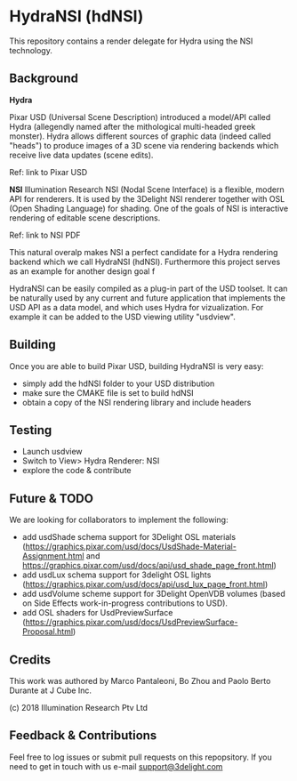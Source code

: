 HydraNSI (hdNSI)
================

This repository contains a render delegate for Hydra using the NSI technology.


Background
----------

**Hydra**

Pixar USD (Universal Scene Description) introduced a model/API called Hydra (allegendly named after the mithological multi-headed greek monster). Hydra allows different sources of graphic data (indeed called "heads") to produce images of a 3D scene via rendering backends which receive live data updates (scene edits). 

  Ref: link to Pixar USD

**NSI**
Illumination Research NSI (Nodal Scene Interface) is a flexible, modern API for renderers. It is used by the 3Delight NSI renderer together with OSL (Open Shading Language) for shading. One of the goals of NSI is interactive rendering of editable scene descriptions.

  Ref: link to NSI PDF

This natural overalp makes NSI a perfect candidate for a Hydra rendering backend which we call HydraNSI (hdNSI). Furthermore this project serves as an example for another design goal f

HydraNSI can be easily compiled as a plug-in part of the USD toolset. It can be naturally used by any current and future application that implements the USD API as a data model, and which uses Hydra for vizualization. For example it can be added to the USD viewing utility "usdview".


<screenshot>


Building
--------

Once you are able to build Pixar USD, building HydraNSI is very easy:

- simply add the hdNSI folder to your USD distribution
- make sure the CMAKE file is set to build hdNSI
- obtain a copy of the NSI rendering library and include headers 

Testing
-------

- Launch usdview
- Switch to View> Hydra Renderer: NSI 
- explore the code & contribute


Future & TODO
-------------

We are looking for collaborators to implement the following:

- add usdShade schema support for 3Delight OSL materials (https://graphics.pixar.com/usd/docs/UsdShade-Material-Assignment.html and https://graphics.pixar.com/usd/docs/api/usd_shade_page_front.html)
- add usdLux schema support for 3delight OSL lights (https://graphics.pixar.com/usd/docs/api/usd_lux_page_front.html)
- add usdVolume scheme support for 3Delight OpenVDB volumes (based on Side Effects work-in-progress contributions to USD).
- add OSL shaders for UsdPreviewSurface (https://graphics.pixar.com/usd/docs/UsdPreviewSurface-Proposal.html)


Credits
-------

This work was authored by Marco Pantaleoni, Bo Zhou and Paolo Berto Durante at J Cube Inc.

(c) 2018 Illumination Research Ptv Ltd


Feedback & Contributions
------------------------

Feel free to log issues or submit pull requests on this repopsitory. If you need to get in touch with us e-mail support@3delight.com


